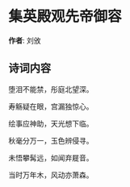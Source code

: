 # 集英殿观先帝御容

**作者**: 刘攽

## 诗词内容

堕泪不能禁，彤庭北望深。

寿觞疑在眼，宫漏独惊心。

绘事应神助，天光想下临。

秋毫分万一，玉色辨侵寻。

未悟攀髯远，如闻弃屣音。

当时万年木，风动亦萧森。

